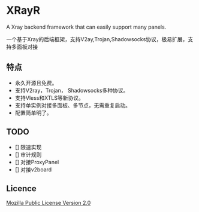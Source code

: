 # XRayR
A Xray backend framework that can easily support many panels.

一个基于Xray的后端框架，支持V2ay,Trojan,Shadowsocks协议，极易扩展，支持多面板对接

## 特点
* 永久开源且免费。
* 支持V2ray，Trojan， Shadowsocks多种协议。
* 支持Vless和XTLS等新协议。
* 支持单实例对接多面板、多节点，无需重复启动。
* 配置简单明了。

## TODO
- [] 限速实现
- [] 审计规则
- [] 对接ProxyPanel
- [] 对接v2board

## Licence

[Mozilla Public License Version 2.0](https://github.com/X-rayR/XrayR/blob/master/LICENSE)
